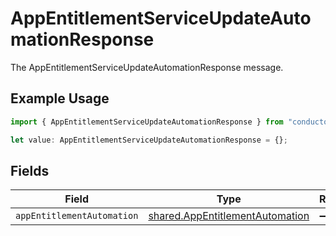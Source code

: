 # AppEntitlementServiceUpdateAutomationResponse

The AppEntitlementServiceUpdateAutomationResponse message.

## Example Usage

```typescript
import { AppEntitlementServiceUpdateAutomationResponse } from "conductorone-sdk-typescript/sdk/models/shared";

let value: AppEntitlementServiceUpdateAutomationResponse = {};
```

## Fields

| Field                                                                                     | Type                                                                                      | Required                                                                                  | Description                                                                               |
| ----------------------------------------------------------------------------------------- | ----------------------------------------------------------------------------------------- | ----------------------------------------------------------------------------------------- | ----------------------------------------------------------------------------------------- |
| `appEntitlementAutomation`                                                                | [shared.AppEntitlementAutomation](../../../sdk/models/shared/appentitlementautomation.md) | :heavy_minus_sign:                                                                        | N/A                                                                                       |